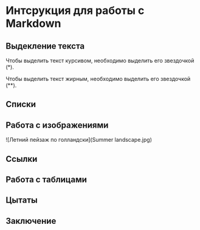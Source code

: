# Интсрукция для работы с Markdown

## Выдекление текста

Чтобы выделить текст курсивом, необходимо выделить его звездочкой (*).

Чтобы выделить текст жирным, необходимо выделить его звездочкой (**).

## Списки

## Работа с изображениями

![Летний пейзаж по голландски](Summer landscape.jpg)

## Ссылки

## Работа с таблицами

## Цытаты



## Заключение


